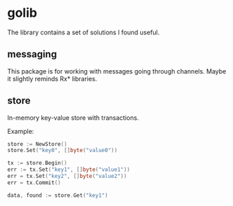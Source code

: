 # golib
The library contains a set of solutions I found useful.

## messaging
This package is for working with messages going through channels.
Maybe it slightly reminds Rx* libraries.

## store
In-memory key-value store with transactions.

Example:
```go
store := NewStore()
store.Set("key0", []byte("value0"))

tx := store.Begin()
err := tx.Set("key1", []byte("value1"))
err = tx.Set("key2", []byte("value2"))
err = tx.Commit()

data, found := store.Get("key1")
```
